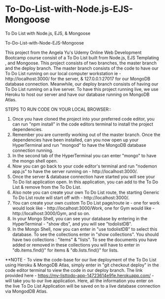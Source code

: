 # To-Do-List-with-Node.js-EJS-Mongoose
To Do List with Node.js, EJS, & Mongoose

To-Do-List-with-Node-EJS-Mongoose

This project from the Angela Yu's Udemy Online Web Development Bootcamp course consist of a To Do List built from Node.js, EJS Templating , and Mongoose. This project consists of two branches, the master branch and the deploy branch. The master branch consists of the code to have our To Do List running on our local computer workstation ie - http://localhost:3000/ for the server, & 127.0.0.1:27017 for our MongoDB database connection. Meanwhile, our deploy branch consists of having our To Do List running on a live server. To have this project running live, we use Heroku to host our server and have our database running on MongoDB Atlas.

STEPS TO RUN CODE ON YOUR LOCAL BROWSER::

1) Once you have cloned the project into your preferred code editor, you can run "npm install" in the code editors terminal to install the project dependencies.
2) Remember you are currently working out of the master branch. Once the dependencies have been installed, can you now open up your HyperTerminal and run "mongod" to have the MongoDB database connection running.
3) In the second tab of the HyperTerminal you can enter "mongo" to have the mongo shell open.
4) Now you can go back to your code editor's terminal and run "nodemon app.js" to have the server running on - http://localhost:3000/.
5) Once the server & database connection have started you will see your To Do list application open. In this application, you can add to the To Do List & remove from the To Do List.
6) Also note you can create your own To Do List route, the starting Generic To Do List route will start off with - http://localhost:3000/.
7) You can create your own custom To Do List page/route ie - one for work would look like - http://localhost:3000/Work, one for Gym would like - http://localhost:3000/Gym, and so on.
8) In your Mongo Shell, you can see your database by entering in the HyperTerminal - "show dbs", and you will see "todolistDB".
9) In the Mongo Shell, now you can enter in "use todolistDB" to select this database. To see the collections enter in "show collections". You should have two collections : "items" & "lists". To see the documents    you have added or removed in these collections you will have to enter in "db.items.find()" for items & "db.lists.find()" for lists.


**NOTE - To view the code-base for our live deployment of the To Do List using Heroku & MongoDB Atlas, simply enter in "git checkout deploy" in the code editor terminal to view the code in our deploy branch. The link provided here - https://my-listtodo-app-14723614e91e.herokuapp.com/ - will take you to our live application. Here, all the information you enter on the live To Do List Application will be saved on to a live database connection via MongodDB Atlas. 

